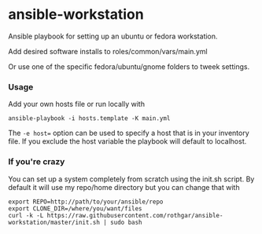 ansible-workstation
==============

Ansible playbook for setting up an ubuntu or fedora workstation.

Add desired software installs to roles/common/vars/main.yml

Or use one of the specific fedora/ubuntu/gnome folders to tweek settings.

### Usage

Add your own hosts file or run locally with

`ansible-playbook -i hosts.template -K main.yml`

The `-e host=` option can be used to specify a host that is in your inventory file.
If you exclude the host variable the playbook will default to localhost.

### If you're crazy

You can set up a system completely from scratch using the init.sh script. By default it will use my repo/home directory but you can change that with

```
export REPO=http://path/to/your/ansible/repo
export CLONE_DIR=/where/you/want/files
curl -k -L https://raw.githubusercontent.com/rothgar/ansible-workstation/master/init.sh | sudo bash
```
